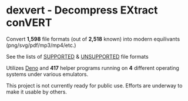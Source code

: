 # dexvert - **D**ecompress **EX**tract con**VERT**
Convert **1,598** file formats (out of **2,518** known) into modern equilivants (png/svg/pdf/mp3/mp4/etc.)

See the lists of [SUPPORTED](SUPPORTED.md) & [UNSUPPORTED](UNSUPPORTED.md) file formats

Utilizes [Deno](https://deno.land/) and **417** helper programs running on **4** different operating systems under various emulators.

This project is not currently ready for public use. Efforts are underway to make it usable by others.
